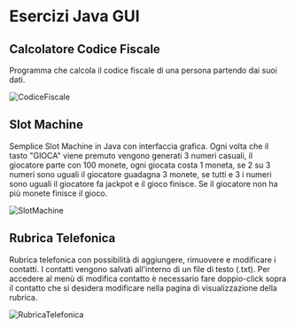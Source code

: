 # Esercizi Java GUI

## Calcolatore Codice Fiscale
Programma che calcola il codice fiscale di una persona partendo dai suoi dati.

![CodiceFiscale](https://i.imgur.com/VXA6v2i.png)

## Slot Machine
Semplice Slot Machine in Java con interfaccia grafica.
Ogni volta che il tasto "GIOCA" viene premuto vengono generati 3 numeri casuali, il giocatore parte con 100 monete, ogni giocata costa 1 moneta, se 2 su 3 numeri sono uguali il giocatore guadagna 3 monete, se tutti e 3 i numeri sono uguali il giocatore fa jackpot e il gioco finisce. Se il giocatore non ha più monete finisce il gioco.

![SlotMachine](https://i.imgur.com/W3qnBmp.png)

## Rubrica Telefonica
Rubrica telefonica con possibilità di aggiungere, rimuovere e modificare i contatti. I contatti vengono salvati all'interno di un file di testo (.txt). Per accedere al menù di modifica contatto è necessario fare doppio-click sopra il contatto che si desidera modificare nella pagina di visualizzazione della rubrica.

![RubricaTelefonica](https://i.imgur.com/B7lMAUC.png)
